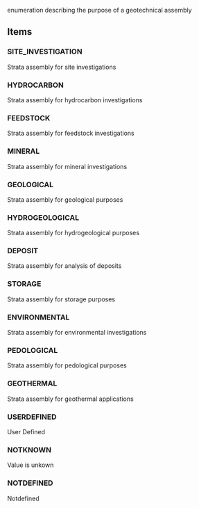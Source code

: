 enumeration describing the purpose of a geotechnical assembly

<!-- end of short definition -->


## Items

### SITE_INVESTIGATION
Strata assembly for site investigations

### HYDROCARBON
Strata assembly for hydrocarbon investigations

### FEEDSTOCK
Strata assembly for feedstock investigations

### MINERAL
Strata assembly for mineral investigations

### GEOLOGICAL
Strata assembly for geological purposes

### HYDROGEOLOGICAL
Strata assembly for hydrogeological purposes

### DEPOSIT
Strata assembly for analysis of deposits

### STORAGE
Strata assembly for storage purposes

### ENVIRONMENTAL
Strata assembly for environmental investigations

### PEDOLOGICAL
Strata assembly for pedological purposes

### GEOTHERMAL
Strata assembly for geothermal applications

### USERDEFINED
User Defined

### NOTKNOWN
Value is unkown

### NOTDEFINED
Notdefined
